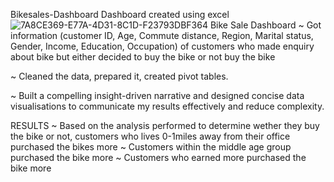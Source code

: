 Bikesales-Dashboard
Dashboard created using excel
![7A8CE369-E77A-4D31-8C1D-F23793DBF364](https://user-images.githubusercontent.com/122727829/220222936-b4102267-dcd2-45c6-900b-7e275494695f.jpeg)
Bike Sale Dashboard
~ Got information (customer ID, Age, Commute distance, Region, Marital status, Gender, Income, Education, Occupation) of customers who made enquiry about bike but either decided to buy the bike or not buy the bike

~ Cleaned the data, prepared it, created pivot tables.

~ Built a compelling  insight-driven narrative and designed concise data visualisations to communicate my results effectively and reduce complexity.

RESULTS
~  Based on the analysis performed to determine wether they buy the bike or not, customers who lives 0-1miles away from their office purchased the bikes more
~ Customers within the middle age group purchased the bike more
~ Customers who earned more purchased the bike more
